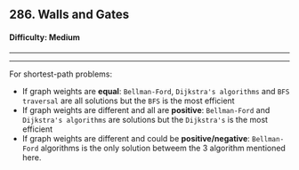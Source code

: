 ## 286. Walls and Gates

#### Difficulty: Medium




---


---


For shortest-path problems:
- If graph weights are __equal__: ```Bellman-Ford```, ```Dijkstra's algorithms``` and ```BFS traversal``` are all solutions but the ```BFS``` is the most efficient
- If graph weights are different and all are __positive__: ```Bellman-Ford``` and ```Dijkstra's algorithms``` are solutions but the ```Dijkstra's``` is the most efficient
- If graph weights are different and could be __positive/negative__: ```Bellman-Ford``` algorithms is the only solution betweem the 3 algorithm mentioned here.
